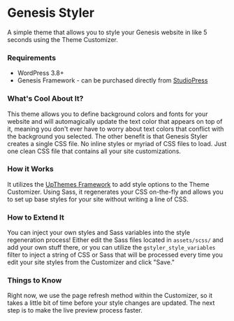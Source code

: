 # Genesis Styler

A simple theme that allows you to style your Genesis website in like 5 seconds using the Theme Customizer.

### Requirements

- WordPress 3.8+
- Genesis Framework - can be purchased directly from [StudioPress](http://studiopress.com)

### What's Cool About It?

This theme allows you to define background colors and fonts for your website and will automagically update the text color that appears on top of it, meaning you don't ever have to worry about text colors that conflict with the background you selected. The other benefit is that Genesis Styler creates a single CSS file. No inline styles or myriad of CSS files to load. Just one clean CSS file that contains all your site customizations.

### How it Works

It utilizes the [UpThemes Framework](https://upthemes.com/upthemes-framework/) to add style options to the Theme Customizer. Using Sass, it regenerates your CSS on-the-fly and allows you to set up base styles for your site without writing a line of CSS.

### How to Extend It

You can inject your own styles and Sass variables into the style regeneration process! Either edit the Sass files located in `assets/scss/` and add your own stuff there, or you can utilize the `gstyler_style_variables` filter to inject a string of CSS or Sass that will be processed every time you edit your site styles from the Customizer and click "Save."

### Things to Know

Right now, we use the page refresh method within the Customizer, so it takes a little bit of time before your style changes are updated. The next step is to make the live preview process faster.
